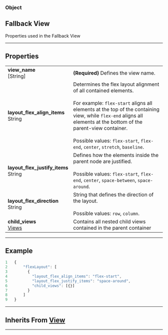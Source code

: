 ### Object

## Fallback View

Properties used in the Fallback View

____________________________________________________

## Properties

| | |
|:--|:--|
| **view_name** <br> [String] | **(Required)** Defines the view name. |
| **layout_flex_align_items** <br> String | Determines the flex layout alignment of all contained elements. <br><br> For example: `flex-start` aligns all elements at the top of the containing view, while `flex-end` aligns all elements at the bottom of the parent-view container. <br><br> Possible values: `flex-start`, `flex-end`, `center`, `stretch`, `baseline`. |
| **layout_flex_justify_items** <br> String | Defines how the elements inside the parent node are justified. <br><br> Possible values: `flex-start`, `flex-end`, `center`, `space-between`, `space-around`. |
| **layout_flex_direction** <br> String | String that defines the direction of the layout. <br><br> Possible values: `row`, `column`. |
| **child_views** <br> [Views](views.md) | Contains all nested child views contained in the parent container |

____________________________________________________

## Example

```Javascript
1   {
2       "flexLayout": [
3         {
4           "layout_flex_align_items": "flex-start",
5           "layout_flex_justify_items": "space-around",
6           "child_views": [{}]
7         }
8       ]
9   }
```

____________________________________________________

## Inherits From [View](view.md)

____________________________________________________
